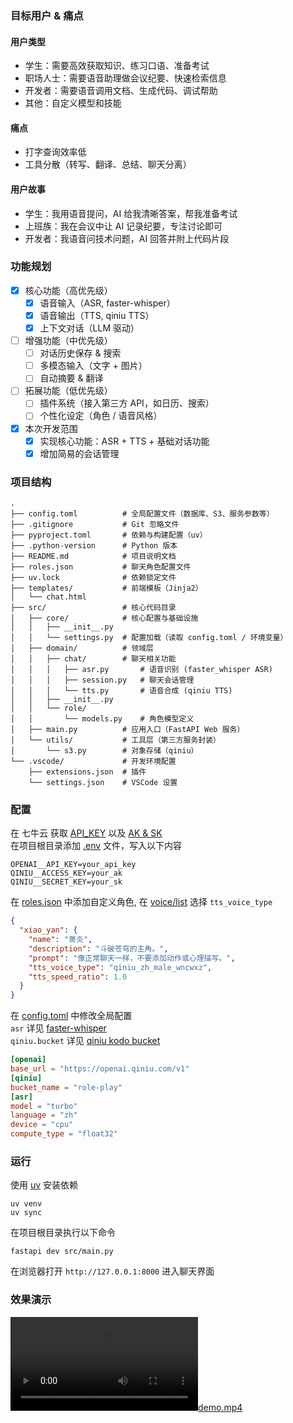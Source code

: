 ### 目标用户 & 痛点
#### 用户类型
- 学生：需要高效获取知识、练习口语、准备考试
- 职场人士：需要语音助理做会议纪要、快速检索信息
- 开发者：需要语音调用文档、生成代码、调试帮助
- 其他：自定义模型和技能

#### 痛点
- 打字查询效率低
- 工具分散（转写、翻译、总结、聊天分离）

#### 用户故事
- 学生：我用语音提问，AI 给我清晰答案，帮我准备考试
- 上班族：我在会议中让 AI 记录纪要，专注讨论即可
- 开发者：我语音问技术问题，AI 回答并附上代码片段

### 功能规划
- [x] 核心功能（高优先级）
    - [x] 语音输入（ASR, faster-whisper）
    - [x] 语音输出（TTS, qiniu TTS）
    - [x] 上下文对话（LLM 驱动）

- [ ] 增强功能（中优先级）
    - [ ] 对话历史保存 & 搜索
    - [ ] 多模态输入（文字 + 图片）
    - [ ] 自动摘要 & 翻译

- [ ] 拓展功能（低优先级）
    - [ ] 插件系统（接入第三方 API，如日历、搜索）
    - [ ] 个性化设定（角色 / 语音风格）

- [x] 本次开发范围
    - [x] 实现核心功能：ASR + TTS + 基础对话功能
    - [x] 增加简易的会话管理

### 项目结构
```text
.
├── config.toml          # 全局配置文件（数据库、S3、服务参数等）
├── .gitignore           # Git 忽略文件
├── pyproject.toml       # 依赖与构建配置（uv）
├── .python-version      # Python 版本
├── README.md            # 项目说明文档
├── roles.json           # 聊天角色配置文件
├── uv.lock              # 依赖锁定文件
├── templates/           # 前端模板（Jinja2）
│   └── chat.html
├── src/                 # 核心代码目录
│   ├── core/            # 核心配置与基础设施
│   │   ├── __init__.py
│   │   └── settings.py  # 配置加载（读取 config.toml / 环境变量）
│   ├── domain/          # 领域层
│   │   ├── chat/        # 聊天相关功能
│   │   │   ├── asr.py       # 语音识别 (faster_whisper ASR)
│   │   │   ├── session.py   # 聊天会话管理
│   │   │   └── tts.py       # 语音合成 (qiniu TTS)
│   │   ├── __init__.py
│   │   └── role/
│   │       └── models.py    # 角色模型定义
│   ├── main.py          # 应用入口（FastAPI Web 服务）
│   └── utils/           # 工具层（第三方服务封装）
│       └── s3.py        # 对象存储（qiniu）
└── .vscode/             # 开发环境配置
    ├── extensions.json  # 插件
    └── settings.json    # VSCode 设置

```
### 配置
在 七牛云 获取 [API_KEY](https://portal.qiniu.com/ai-inference/api-key) 以及 [AK & SK](https://portal.qiniu.com/developer/user/key)<br>
在项目根目录添加 [.env](.env) 文件，写入以下内容
```
OPENAI__API_KEY=your_api_key
QINIU__ACCESS_KEY=your_ak
QINIU__SECRET_KEY=your_sk
```
在 [roles.json](roles.json) 中添加自定义角色, 在 [voice/list](https://openai.qiniu.com/v1/voice/list) 选择 `tts_voice_type`
```json
{
  "xiao_yan": {
    "name": "萧炎",
    "description": "斗破苍穹的主角。",
    "prompt": "像正常聊天一样，不要添加动作或心理描写。",
    "tts_voice_type": "qiniu_zh_male_wncwxz",
    "tts_speed_ratio": 1.0
  }
}
```
在 [config.toml](config.toml) 中修改全局配置<br>
`asr` 详见 [faster-whisper](https://github.com/SYSTRAN/faster-whisper)<br>
`qiniu.bucket` 详见 [qiniu kodo bucket](https://portal.qiniu.com/kodo/bucket)
```toml
[openai]
base_url = "https://openai.qiniu.com/v1"
[qiniu]
bucket_name = "role-play"
[asr]
model = "turbo"
language = "zh"
device = "cpu"
compute_type = "float32"
```

### 运行
使用 [uv](https://docs.astral.sh/uv/) 安装依赖
```shell
uv venv
uv sync
```
在项目根目录执行以下命令
```shell
fastapi dev src/main.py
```
在浏览器打开 `http://127.0.0.1:8000` 进入聊天界面

### 效果演示
[![demo.mp4](demo.mp4)](https://github.com/user-attachments/assets/a00a24f9-dcc8-4f03-897d-640dbe9b9b75)
